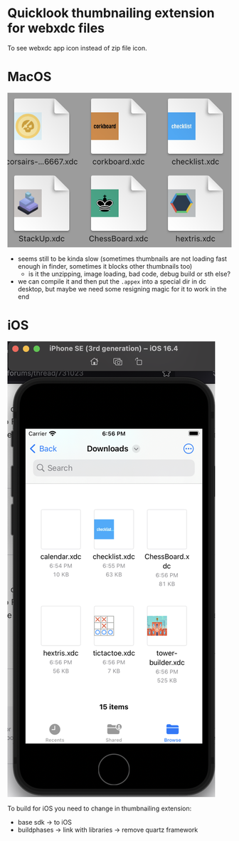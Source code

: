 # Quicklook thumbnailing extension for webxdc files

To see webxdc app icon instead of zip file icon.


# MacOS

![mac finder screenshot](./macOS.png)

- seems still to be kinda slow (sometimes thumbnails are not loading fast enough in finder, sometimes it blocks other thumbnails too)
    - is it the unzipping, image loading, bad code, debug build or sth else?
- we can compile it and then put the `.appex` into a special dir in dc desktop, but maybe we need some resigning magic for it to work in the end

# iOS

![iOS files screenshot](./iOS.png)

To build for iOS you need to change in thumbnailing extension:
- base sdk -> to iOS
- buildphases -> link with libraries -> remove quartz framework